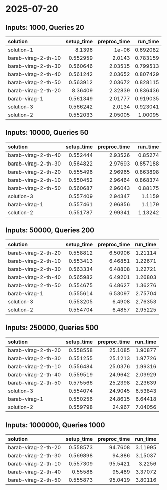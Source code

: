 # 2025-07-20

## Inputs: 1000, Queries 20

| solution            |   setup_time |   preproc_time |   run_time |
|:--------------------|-------------:|---------------:|-----------:|
| solution-1          |     8.1396   |        1e-06   |   0.692082 |
| barab-virag-2-th-10 |     0.552959 |        2.0143  |   0.783159 |
| barab-virag-2-th-30 |     0.560646 |        2.03515 |   0.799513 |
| barab-virag-2-th-40 |     0.561242 |        2.03652 |   0.807429 |
| barab-virag-2-th-50 |     0.563912 |        2.03672 |   0.828115 |
| barab-virag-2-th-20 |     8.36409  |        2.32839 |   0.836436 |
| barab-virag-1       |     0.561349 |        2.01777 |   0.919035 |
| solution-3          |     0.566242 |        2.0134  |   0.923041 |
| solution-2          |     0.552033 |        2.05005 |   1.00095  |

## Inputs: 10000, Queries 50

| solution            |   setup_time |   preproc_time |   run_time |
|:--------------------|-------------:|---------------:|-----------:|
| barab-virag-2-th-40 |     0.552444 |        2.93526 |   0.85274  |
| barab-virag-2-th-30 |     0.564822 |        2.97693 |   0.857188 |
| barab-virag-2-th-20 |     0.555496 |        2.96965 |   0.863898 |
| barab-virag-2-th-10 |     0.550452 |        2.96464 |   0.868374 |
| barab-virag-2-th-50 |     0.560687 |        2.96043 |   0.88175  |
| solution-3          |     0.557409 |        2.94347 |   1.1159   |
| barab-virag-1       |     0.557461 |        2.96856 |   1.1179   |
| solution-2          |     0.551787 |        2.99341 |   1.13242  |

## Inputs: 50000, Queries 200

| solution            |   setup_time |   preproc_time |   run_time |
|:--------------------|-------------:|---------------:|-----------:|
| barab-virag-2-th-20 |     0.558812 |        6.50906 |    1.21114 |
| barab-virag-2-th-10 |     0.553413 |        6.46851 |    1.22671 |
| barab-virag-2-th-30 |     0.563334 |        6.48808 |    1.22721 |
| barab-virag-2-th-40 |     0.565982 |        6.49201 |    1.26803 |
| barab-virag-2-th-50 |     0.554675 |        6.48627 |    1.36276 |
| barab-virag-1       |     0.555614 |        6.53097 |    2.75704 |
| solution-3          |     0.553205 |        6.4908  |    2.76353 |
| solution-2          |     0.554704 |        6.4857  |    2.95225 |

## Inputs: 250000, Queries 500

| solution            |   setup_time |   preproc_time |   run_time |
|:--------------------|-------------:|---------------:|-----------:|
| barab-virag-2-th-20 |     0.558558 |        25.1085 |    1.90877 |
| barab-virag-2-th-30 |     0.551255 |        25.1213 |    1.97726 |
| barab-virag-2-th-10 |     0.556484 |        25.0376 |    1.99316 |
| barab-virag-2-th-40 |     0.559519 |        24.9642 |    2.09929 |
| barab-virag-2-th-50 |     0.575566 |        25.2398 |    2.23639 |
| solution-3          |     0.554074 |        24.9045 |    6.53843 |
| barab-virag-1       |     0.550256 |        24.8615 |    6.64418 |
| solution-2          |     0.559798 |        24.967  |    7.04056 |

## Inputs: 1000000, Queries 1000

| solution            |   setup_time |   preproc_time |   run_time |
|:--------------------|-------------:|---------------:|-----------:|
| barab-virag-2-th-20 |     0.558573 |        94.7608 |    3.11995 |
| barab-virag-2-th-30 |     0.569898 |        94.886  |    3.15037 |
| barab-virag-2-th-10 |     0.557309 |        95.5421 |    3.2256  |
| barab-virag-2-th-40 |     0.55588  |        95.489  |    3.37072 |
| barab-virag-2-th-50 |     0.555873 |        95.0419 |    3.80116 |